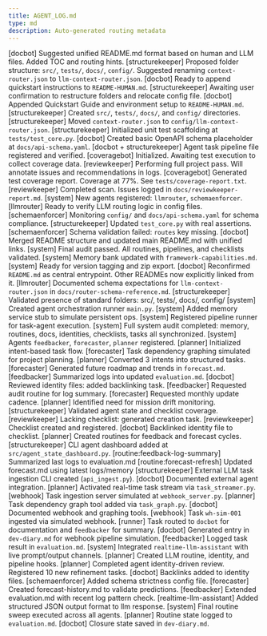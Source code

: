 ```yaml
---
title: AGENT_LOG.md
type: md
description: Auto-generated routing metadata
---
```


[docbot] Suggested unified README.md format based on human and LLM files. Added TOC and routing hints.
[structurekeeper] Proposed folder structure: `src/`, `tests/`, `docs/`, `config/`. Suggested renaming `context-router.json` to `llm-context-router.json`.
[docbot] Ready to append quickstart instructions to `README-HUMAN.md`.
[structurekeeper] Awaiting user confirmation to restructure folders and relocate config file.
[docbot] Appended Quickstart Guide and environment setup to `README-HUMAN.md`.
[structurekeeper] Created `src/`, `tests/`, `docs/`, and `config/` directories.
[structurekeeper] Moved `context-router.json` to `config/llm-context-router.json`.
[structurekeeper] Initialized unit test scaffolding at `tests/test_core.py`.
[docbot] Created basic OpenAPI schema placeholder at `docs/api-schema.yaml`.
[docbot + structurekeeper] Agent task pipeline file registered and verified.
[coveragebot] Initialized. Awaiting test execution to collect coverage data.
[reviewkeeper] Performing full project pass. Will annotate issues and recommendations in logs.
[coveragebot] Generated test coverage report. Coverage at 77%. See `tests/coverage-report.txt`.
[reviewkeeper] Completed scan. Issues logged in `docs/reviewkeeper-report.md`.
[system] New agents registered: `llmrouter`, `schemaenforcer`.
[llmrouter] Ready to verify LLM routing logic in config files.
[schemaenforcer] Monitoring `config/` and `docs/api-schema.yaml` for schema compliance.
[structurekeeper] Updated `test_core.py` with real assertions.
[schemaenforcer] Schema validation failed: `routes` key missing.
[docbot] Merged README structure and updated main README.md with unified links.
[system] Final audit passed. All routines, pipelines, and checklists validated.
[system] Memory bank updated with `framework-capabilities.md`.
[system] Ready for version tagging and zip export.
[docbot] Reconfirmed `README.md` as central entrypoint. Other READMEs now explicitly linked from it.
[llmrouter] Documented schema expectations for `llm-context-router.json` in `docs/router-schema-reference.md`.
[structurekeeper] Validated presence of standard folders: src/, tests/, docs/, config/
[system] Created agent orchestration runner `main.py`.
[system] Added memory service stub to simulate persistent ops.
[system] Registered pipeline runner for task-agent execution.
[system] Full system audit completed: memory, routines, docs, identities, checklists, tasks all synchronized.
[system] Agents `feedbacker`, `forecaster`, `planner` registered.
[planner] Initialized intent-based task flow.
[forecaster] Task dependency graphing simulated for project planning.
[planner] Converted 3 intents into structured tasks.
[forecaster] Generated future roadmap and trends in `forecast.md`.
[feedbacker] Summarized logs into updated `evaluation.md`.
[docbot] Reviewed identity files: added backlinking task.
[feedbacker] Requested audit routine for log summary.
[forecaster] Requested monthly update cadence.
[planner] Identified need for mission drift monitoring.
[structurekeeper] Validated agent state and checklist coverage.
[reviewkeeper] Lacking checklist: generated creation task.
[reviewkeeper] Checklist created and registered.
[docbot] Backlinked identity file to checklist.
[planner] Created routines for feedback and forecast cycles.
[structurekeeper] CLI agent dashboard added at `src/agent_state_dashboard.py`.
[routine:feedback-log-summary] Summarized last logs to evaluation.md
[routine:forecast-refresh] Updated forecast.md using latest logs/memory
[structurekeeper] External LLM task ingestion CLI created (`api_ingest.py`).
[docbot] Documented external agent integration.
[planner] Activated real-time task stream via `task_streamer.py`.
[webhook] Task ingestion server simulated at `webhook_server.py`.
[planner] Task dependency graph tool added via `task_graph.py`.
[docbot] Documented webhook and graphing tools.
[webhook] Task `wh-sim-001` ingested via simulated webhook.
[runner] Task routed to `docbot` for documentation and `feedbacker` for summary.
[docbot] Generated entry in `dev-diary.md` for webhook pipeline simulation.
[feedbacker] Logged task result in `evaluation.md`.
[system] Integrated `realtime-llm-assistant` with live prompt/output channels.
[planner] Created LLM routine, identity, and pipeline hooks.
[planner] Completed agent identity-driven review. Registered 10 new refinement tasks.
[docbot] Backlinks added to identity files.
[schemaenforcer] Added schema strictness config file.
[forecaster] Created forecast-history.md to validate predictions.
[feedbacker] Extended evaluation.md with recent log pattern check.
[realtime-llm-assistant] Added structured JSON output format to llm response.
[system] Final routine sweep executed across all agents.
[planner] Routine state logged to `evaluation.md`.
[docbot] Closure state saved in `dev-diary.md`.